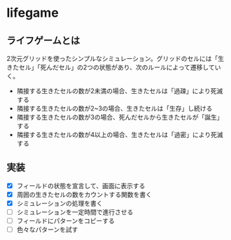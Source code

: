 # lifegame

## ライフゲームとは

2次元グリッドを使ったシンプルなシミュレーション。グリッドのセルには「生きたセル」「死んだセル」の2つの状態があり、次のルールによって遷移していく。

- 隣接する生きたセルの数が2未満の場合、生きたセルは「過疎」により死滅する
- 隣接する生きたセルの数が2~3の場合、生きたセルは「生存」し続ける
- 隣接する生きたセルの数が3の場合、死んだセルから生きたセルが「誕生」する
- 隣接する生きたセルの数が4以上の場合、生きたセルは「過密」により死滅する

## 実装

- [x] フィールドの状態を宣言して、画面に表示する
- [x] 周囲の生きたセルの数をカウントする関数を書く
- [x] シミュレーションの処理を書く
- [ ] シミュレーションを一定時間で進行させる
- [ ] フィールドにパターンをコピーする
- [ ] 色々なパターンを試す
